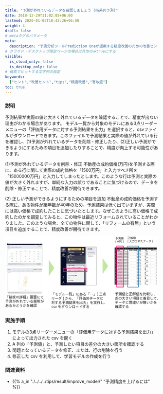 ```yaml
---
title: "予測が外れているデータを確認しましょう (時系列予測)"
date: 2018-12-29T11:02:05+06:00
lastmod: 2020-01-05T10:42:26+06:00
weight: 4
draft: false
# metaタグのパラメータ
meta:
  description: "予測分析ツールPrediction Oneが提案する精度改善のための改善ヒントについて説明するページです。"
# クラウド・デスクトップ限定ページの場合は片方のみtrueにする
visible:
  is_cloud_only: false
  is_desktop_only: false
# 検索でヒットする文字列の指定
keywords:
  ["ヒント","改善ヒント","tips","精度改善","寄与度"]
toc: true
---
```


### 説明

予測結果が実際の値と大きく外れているデータを確認することで、精度が出ない理由がわかる場合があります。
モデル一覧から対象のモデルにある3点リーダーメニューの「評価用データに対する予測結果を出力」を選択すると、csvファイルがダウンロードできます。このファイルで予測結果と実際の値が外れている行を確認し、(1)予測が外れているデータを削除・修正したり、(2)正しい予測ができるようにするための項目を追加したりすることで、精度が向上する可能性があります。

(1)予測が外れているデータを削除・修正
不動産の成約価格(万円)を予測する際に、ある行に関して実際の成約価格を「1500万円」と入力すべき所を「15000000万円」と入力してしまったとします。このような行は予測と実際の値が大きく外れますが、単純な入力の誤りであることに気づけるので、データを削除・修正することで、精度改善が期待できます。

(2) 正しい予測ができるようにするための項目を追加
不動産の成約価格を予測する際に、ある物件が築年数が40年のため、予測結果は低く出ていますが、実際には高い価格で成約したことに気づいたとします。なぜこのように高い価格で成約したのかを調査してみると、この物件は最近リフォームされていることがわかりました。このような場合、全ての物件に関して、「リフォームの有無」という項目を追加することで、精度改善が期待できます。

![](../img/t_slide6.png)

### 実施手順

1. モデルの3点リーダーメニューの「評価用データに対する予測結果を出力」 によって出力された csv を開く
1. A 列の「予測値」と、予測したい項目の差分の大きい箇所を確認する
1. 問題となっているデータを修正、または、行の削除を行う
1. 修正した csv を利用して、学習モデルの作成を行う

### 関連資料

- {{% a_in "./../../../tips/result/improve_model/" "予測精度を上げるには" %}}


